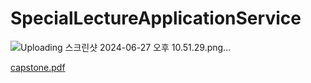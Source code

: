 # SpecialLectureApplicationService

![Uploading 스크린샷 2024-06-27 오후 10.51.29.png…]()


[capstone.pdf](https://github.com/user-attachments/files/16024676/capstone.pdf)
